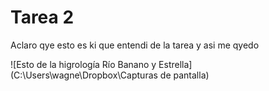 # Tarea 2
Aclaro qye esto es ki que entendi de la tarea y asi me qyedo 

![Esto de la higrología Río Banano y Estrella] (C:\Users\wagne\Dropbox\Capturas de pantalla)
